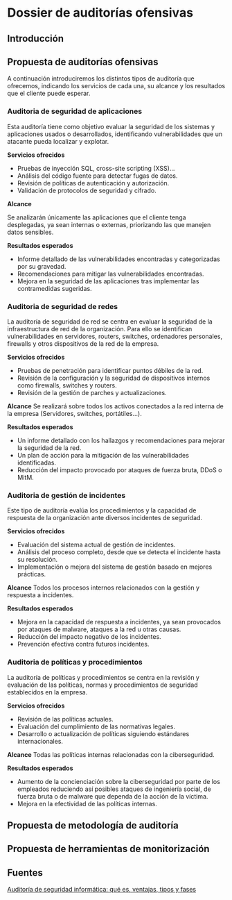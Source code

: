 # Dossier de auditorías ofensivas
## Introducción


## Propuesta de auditorías ofensivas
A continuación introduciremos los distintos tipos de auditoría que ofrecemos, indicando los servicios de cada una, su alcance y los resultados que el cliente puede esperar.

### Auditoria de seguridad de aplicaciones
Esta auditoría tiene como objetivo evaluar la seguridad de los sistemas y aplicaciones usados o desarrollados, identificando vulnerabilidades que un atacante pueda localizar y explotar.

**Servicios ofrecidos**
+ Pruebas de inyección SQL, cross-site scripting (XSS)...
+ Análisis del código fuente para detectar fugas de datos.
+ Revisión de políticas de autenticación y autorización.
+ Validación de protocolos de seguridad y cifrado.

**Alcance**

Se analizarán únicamente las aplicaciones que el cliente tenga desplegadas, ya sean internas o externas, priorizando las que manejen datos sensibles.

**Resultados esperados**
+ Informe detallado de las vulnerabilidades encontradas y categorizadas por su gravedad.
+ Recomendaciones para mitigar las vulnerabilidades encontradas.
+ Mejora en la seguridad de las aplicaciones tras implementar las contramedidas sugeridas.

### Auditoria de seguridad de redes
La auditoría de seguridad de red se centra en evaluar la seguridad de la infraestructura de red de la organización. Para ello se identifican vulnerabilidades en servidores, routers, switches, ordenadores personales, firewalls y otros dispositivos de la red de la empresa.

**Servicios ofrecidos**
+ Pruebas de penetración para identificar puntos débiles de la red.
+ Revisión de la configuración y la seguridad de dispositivos internos como firewalls, switches y routers.
+ Revisión de la gestión de parches y actualizaciones.

**Alcance**
Se realizará sobre todos los activos conectados a la red interna de la empresa (Servidores, switches, portátiles...).

**Resultados esperados**
+ Un informe detallado con los hallazgos y recomendaciones para mejorar la seguridad de la red.
+ Un plan de acción para la mitigación de las vulnerabilidades identificadas.
+ Reducción del impacto provocado por ataques de fuerza bruta, DDoS o MitM.

### Auditoria de gestión de incidentes
Este tipo de auditoría evalúa los procedimientos y la capacidad de respuesta de la organización ante diversos incidentes de seguridad.

**Servicios ofrecidos**
+ Evaluación del sistema actual de gestión de incidentes.
+ Análisis del proceso completo, desde que se detecta el incidente hasta su resolución.
+ Implementación o mejora del sistema de gestión basado en mejores prácticas.

**Alcance**
Todos los procesos internos relacionados con la gestión y respuesta a incidentes.

**Resultados esperados**
+ Mejora en la capacidad de respuesta a incidentes, ya sean provocados por ataques de malware, ataques a la red u otras causas.
+ Reducción del impacto negativo de los incidentes.
+ Prevención efectiva contra futuros incidentes.

### Auditoria de políticas y procedimientos
La auditoría de políticas y procedimientos se centra en la revisión y evaluación de las políticas, normas y procedimientos de seguridad establecidos en la empresa. 

**Servicios ofrecidos**
+ Revisión de las políticas actuales.
+ Evaluación del cumplimiento de las normativas legales.
+ Desarrollo o actualización de políticas siguiendo estándares internacionales.

**Alcance**
Todas las políticas internas relacionadas con la ciberseguridad.

**Resultados esperados**
+ Aumento de la concienciación sobre la ciberseguridad por parte de los empleados reduciendo así posibles ataques de ingeniería social, de fuerza bruta o de malware que dependa de la acción de la víctima.
+ Mejora en la efectividad de las políticas internas.

## Propuesta de metodología de auditoría


## Propuesta de herramientas de monitorización


## Fuentes
[Auditoría de seguridad informática: qué es, ventajas, tipos y fases](https://blog.hubspot.es/website/auditoria-de-seguridad
)